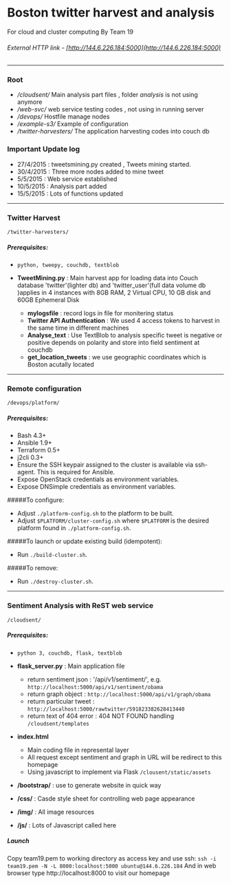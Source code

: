 # Boston twitter harvest and analysis
For cloud and cluster computing By Team 19
###### External HTTP link -  [http://144.6.226.184:5000](http://144.6.226.184:5000)
-----------------------------------------------------------------------------------------------------------------
### Root
- */cloudsent/*           Main analysis part files , folder *analysis* is not using anymore
- */web-svc/*             web service testing codes , not using in running server
- */devops/*              Hostfile manage nodes
- */example-s3/*          Example of configuration
- */twitter-harvesters/*  The application harvesting codes into couch db


### Important Update log
- 27/4/2015 : tweetsmining.py created , Tweets mining started.
- 30/4/2015 : Three more nodes added to mine tweet
- 5/5/2015  : Web service established
- 10/5/2015 : Analysis part added
- 15/5/2015 : Lots of functions updated

------------------------------------------------------------------------------------------------------------------
### Twitter Harvest 
`/twitter-harvesters/`
##### Prerequisites:
  - `python, tweepy, couchdb, textblob`

- **TweetMining.py** : Main harvest app for loading data into Couch database 'twitter'(lighter db) and 'twitter_user'(full data volume db )applies in 4 instances with 8GB RAM, 2 Virtual CPU, 10 GB                   disk and 60GB Ephemeral Disk
  - **mylogsfile** : record logs in file for monitering status
  - **Twitter API Authentication** : We used 4 access tokens to harvest in the same time in different machines
  - **Analyse_text** : Use TextBlob to analysis specific tweet is negative or positive depends on polarity and store into field sentiment at couchdb
  - **get_location_tweets** : we use geographic coordinates which is Boston acutally located

------------------------------------------------------------------------------------------------------------------
### Remote configuration
`/devops/platform/`
##### Prerequisites:
- Bash 4.3+
- Ansible 1.9+
- Terraform 0.5+
- j2cli 0.3+
- Ensure the SSH keypair assigned to the cluster is available via ssh-agent.
  This is required for Ansible.
- Expose OpenStack credentials as environment variables.
- Expose DNSimple credentials as environment variables.

#####To configure:
- Adjust `./platform-config.sh` to the platform to be built.
- Adjust `$PLATFORM/cluster-config.sh` where `$PLATFORM` is the desired platform
  found in `./platform-config.sh`.

#####To launch or update existing build (idempotent):
- Run `./build-cluster.sh`.

#####To remove:
- Run `./destroy-cluster.sh`.

------------------------------------------------------------------------------------------------------------------
### Sentiment Analysis with ReST web service
`/cloudsent/`
##### Prerequisites:
  - `python 3, couchdb, flask, textblob`

- **flask_server.py** : Main application file
  - return sentiment json : '/api/v1/sentiment/<message>', e.g. `http://localhost:5000/api/v1/sentiment/obama`
  - return graph object : `http://localhost:5000/api/v1/graph/obama`
  - return particular tweet : `http://localhost:5000/rawtwitter/591823382628413440`
  - return text of 404 error : 404 NOT FOUND handling 
`/cloudsent/templates`
- **index.html**
  - Main coding file in represental layer
  - All request except sentiment and graph in URL will be redirect to this homepage
  - Using javascript to implement via Flask
`/clousent/static/assets`
- **/bootstrap/** : use to generate website in quick way
- **/css/**       : Casde style sheet for controlling web page appearance
- **/img/**       : All image resources
- **/js/**        : Lots of Javascript called here

##### Launch
Copy team19.pem to working directory as access key and use ssh:
`ssh -i team19.pem -N -L 8000:localhost:5000 ubuntu@144.6.226.184`
And in web browser type http://localhost:8000 to visit our homepage

